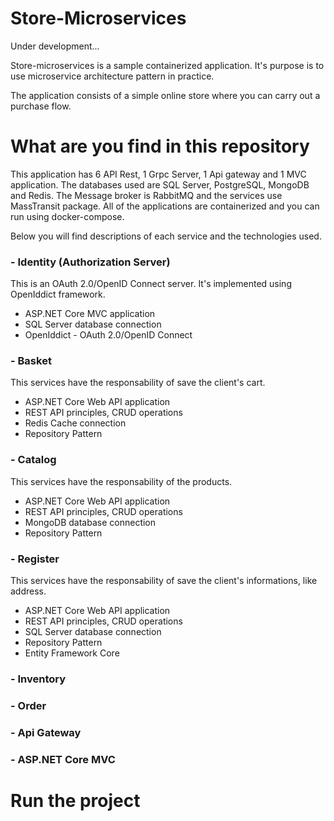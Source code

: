 # Store-Microservices
Under development...

Store-microservices is a sample containerized application. It's purpose is to use microservice architecture pattern in practice.

The application consists of a simple online store where you can carry out a purchase flow.

# What are you find in this repository
This application has 6 API Rest, 1 Grpc Server, 1 Api gateway and 1 MVC application. The databases used are SQL Server, PostgreSQL, MongoDB and Redis. The Message broker is RabbitMQ and the services use MassTransit package. All of the applications are containerized and you can run using docker-compose.

Below you will find descriptions of each service and the technologies used.

### - Identity (Authorization Server)
This is an OAuth 2.0/OpenID Connect server. It's implemented using OpenIddict framework.

* ASP.NET Core MVC application
* SQL Server database connection
* OpenIddict - OAuth 2.0/OpenID Connect

### - Basket
This services have the responsability of save the client's cart.

* ASP.NET Core Web API application
* REST API principles, CRUD operations
* Redis Cache connection
* Repository Pattern

### - Catalog
This services have the responsability of the products.

* ASP.NET Core Web API application
* REST API principles, CRUD operations
* MongoDB database connection
* Repository Pattern

### - Register
This services have the responsability of save the client's informations, like address.

* ASP.NET Core Web API application
* REST API principles, CRUD operations
* SQL Server database connection
* Repository Pattern
* Entity Framework Core

### - Inventory
### - Order
### - Api Gateway

### - ASP.NET Core MVC

# Run the project